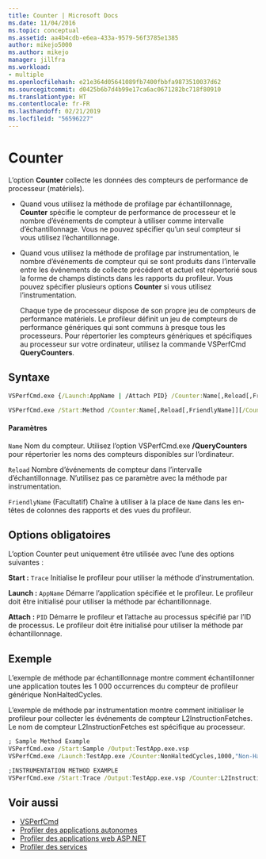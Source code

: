 ```yaml
---
title: Counter | Microsoft Docs
ms.date: 11/04/2016
ms.topic: conceptual
ms.assetid: aa4b4cdb-e6ea-433a-9579-56f3785e1385
author: mikejo5000
ms.author: mikejo
manager: jillfra
ms.workload:
- multiple
ms.openlocfilehash: e21e364d05641089fb7400fbbfa9873510037d62
ms.sourcegitcommit: d0425b6b7d4b99e17ca6ac0671282bc718f80910
ms.translationtype: HT
ms.contentlocale: fr-FR
ms.lasthandoff: 02/21/2019
ms.locfileid: "56596227"
---
```

# <a name="counter"></a>Counter
L’option **Counter** collecte les données des compteurs de performance de processeur (matériels).

- Quand vous utilisez la méthode de profilage par échantillonnage, **Counter** spécifie le compteur de performance de processeur et le nombre d’événements de compteur à utiliser comme intervalle d’échantillonnage. Vous ne pouvez spécifier qu’un seul compteur si vous utilisez l’échantillonnage.

- Quand vous utilisez la méthode de profilage par instrumentation, le nombre d’événements de compteur qui se sont produits dans l’intervalle entre les événements de collecte précédent et actuel est répertorié sous la forme de champs distincts dans les rapports du profileur. Vous pouvez spécifier plusieurs options **Counter** si vous utilisez l’instrumentation.

  Chaque type de processeur dispose de son propre jeu de compteurs de performance matériels. Le profileur définit un jeu de compteurs de performance génériques qui sont communs à presque tous les processeurs. Pour répertorier les compteurs génériques et spécifiques au processeur sur votre ordinateur, utilisez la commande VSPerfCmd **QueryCounters**.

## <a name="syntax"></a>Syntaxe

```cmd
VSPerfCmd.exe {/Launch:AppName | /Attach PID} /Counter:Name[,Reload[,FriendlyName]][Options]
```

```cmd
VSPerfCmd.exe /Start:Method /Counter:Name[,Reload[,FriendlyName]][/Counter:Name[,Reload[,FriendlyName]]][Options]
```

#### <a name="parameters"></a>Paramètres
 `Name` Nom du compteur. Utilisez l’option VSPerfCmd.exe **/QueryCounters** pour répertorier les noms des compteurs disponibles sur l’ordinateur.

 `Reload` Nombre d’événements de compteur dans l’intervalle d’échantillonnage. N’utilisez pas ce paramètre avec la méthode par instrumentation.

 `FriendlyName` (Facultatif) Chaîne à utiliser à la place de `Name` dans les en-têtes de colonnes des rapports et des vues du profileur.

## <a name="required-options"></a>Options obligatoires
 L’option Counter peut uniquement être utilisée avec l’une des options suivantes :

 **Start :** `Trace` Initialise le profileur pour utiliser la méthode d’instrumentation.

 **Launch :** `AppName` Démarre l’application spécifiée et le profileur. Le profileur doit être initialisé pour utiliser la méthode par échantillonnage.

 **Attach :** `PID` Démarre le profileur et l’attache au processus spécifié par l’ID de processus. Le profileur doit être initialisé pour utiliser la méthode par échantillonnage.

## <a name="example"></a>Exemple
 L’exemple de méthode par échantillonnage montre comment échantillonner une application toutes les 1 000 occurrences du compteur de profileur générique NonHaltedCycles.

 L’exemple de méthode par instrumentation montre comment initialiser le profileur pour collecter les événements de compteur L2InstructionFetches. Le nom de compteur L2InstructionFetches est spécifique au processeur.

```cmd
; Sample Method Example
VSPerfCmd.exe /Start:Sample /Output:TestApp.exe.vsp
VSPerfCmd.exe /Launch:TestApp.exe /Counter:NonHaltedCycles,1000,"Non-Halted Cycles"

;INSTRUMENTATION METHOD EXAMPLE
VSPerfCmd.exe /Start:Trace /Output:TestApp.exe.vsp /Counter:L2InstructionFetches,,"L2 Cache Instruction Fetches"
```

## <a name="see-also"></a>Voir aussi
- [VSPerfCmd](../profiling/vsperfcmd.md)
- [Profiler des applications autonomes](../profiling/command-line-profiling-of-stand-alone-applications.md)
- [Profiler des applications web ASP.NET](../profiling/command-line-profiling-of-aspnet-web-applications.md)
- [Profiler des services](../profiling/command-line-profiling-of-services.md)